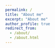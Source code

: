 ```yaml
---
permalink: /
title: "About me"
excerpt: "About me"
author_profile: true
redirect_from:
  - /about/
  - /about.html
---
```

<!-- Hello!

I am Dan Christiansen, a chemical engineering graduate student, programmer, and coffee hunter! I will be using this website to store my personal projects and writing on things I am interested in.

I currently study at the University of Illinois at Chicago Department of Chemical Engineering in the [Molecular Simulations Laboratory](https://tranzabi.people.uic.edu). -->
